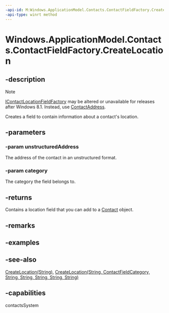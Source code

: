 ```yaml
---
-api-id: M:Windows.ApplicationModel.Contacts.ContactFieldFactory.CreateLocation(System.String,Windows.ApplicationModel.Contacts.ContactFieldCategory)
-api-type: winrt method
---
```


<!-- Method syntax
public Windows.ApplicationModel.Contacts.ContactLocationField CreateLocation(System.String unstructuredAddress, Windows.ApplicationModel.Contacts.ContactFieldCategory category)
-->

# Windows.ApplicationModel.Contacts.ContactFieldFactory.CreateLocation

## -description
> [!NOTE]
> [IContactLocationFieldFactory](icontactlocationfieldfactory.md) may be altered or unavailable for releases after Windows 8.1. Instead, use [ContactAddress](contactaddress.md).

Creates a field to contain information about a contact's location.

## -parameters
### -param unstructuredAddress
The address of the contact in an unstructured format.

### -param category
The category the field belongs to.

## -returns
Contains a location field that you can add to a [Contact](contact.md) object.

## -remarks

## -examples

## -see-also
[CreateLocation(String)](contactfieldfactory_createlocation_2118237656.md), [CreateLocation(String, ContactFieldCategory, String, String, String, String, String)](contactfieldfactory_createlocation_1542951776.md)
## -capabilities
contactsSystem

